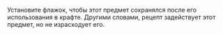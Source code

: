 Установите флажок, чтобы этот предмет сохранялся после его использования в крафте. Другими словами, рецепт задействует
этот предмет, но не израсходует его.